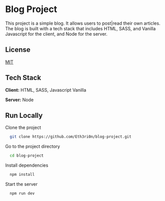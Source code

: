 # Blog Project

This project is a simple blog. It allows users to post|read their own articles. The blog is built with a tech stack that includes HTML, SASS, and Vanilla Javascript for the client, and Node for the server.


## License

[MIT](https://choosealicense.com/licenses/mit/)


## Tech Stack

**Client:** HTML, SASS, Javascript Vanilla

**Server:** Node


## Run Locally

Clone the project

```bash
  git clone https://github.com/Eth3ri0n/blog-project.git
```

Go to the project directory

```bash
  cd blog-project
```

Install dependencies

```bash
  npm install
```

Start the server

```bash
  npm run dev
```


